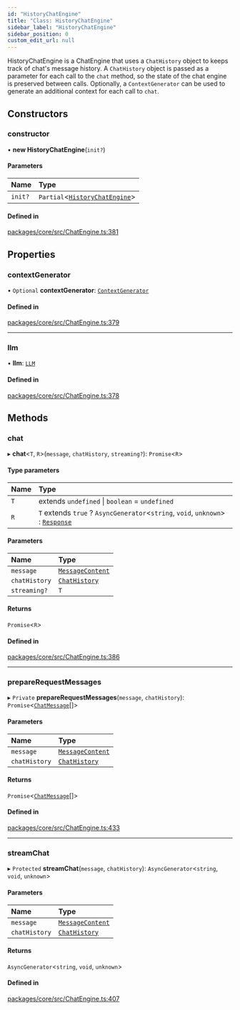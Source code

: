 ```yaml
---
id: "HistoryChatEngine"
title: "Class: HistoryChatEngine"
sidebar_label: "HistoryChatEngine"
sidebar_position: 0
custom_edit_url: null
---
```


HistoryChatEngine is a ChatEngine that uses a `ChatHistory` object
to keeps track of chat's message history.
A `ChatHistory` object is passed as a parameter for each call to the `chat` method,
so the state of the chat engine is preserved between calls.
Optionally, a `ContextGenerator` can be used to generate an additional context for each call to `chat`.

## Constructors

### constructor

• **new HistoryChatEngine**(`init?`)

#### Parameters

| Name    | Type                                                    |
| :------ | :------------------------------------------------------ |
| `init?` | `Partial`<[`HistoryChatEngine`](HistoryChatEngine.md)\> |

#### Defined in

[packages/core/src/ChatEngine.ts:381](https://github.com/run-llama/LlamaIndexTS/blob/d613bbd/packages/core/src/ChatEngine.ts#L381)

## Properties

### contextGenerator

• `Optional` **contextGenerator**: [`ContextGenerator`](../interfaces/ContextGenerator.md)

#### Defined in

[packages/core/src/ChatEngine.ts:379](https://github.com/run-llama/LlamaIndexTS/blob/d613bbd/packages/core/src/ChatEngine.ts#L379)

---

### llm

• **llm**: [`LLM`](../interfaces/LLM.md)

#### Defined in

[packages/core/src/ChatEngine.ts:378](https://github.com/run-llama/LlamaIndexTS/blob/d613bbd/packages/core/src/ChatEngine.ts#L378)

## Methods

### chat

▸ **chat**<`T`, `R`\>(`message`, `chatHistory`, `streaming?`): `Promise`<`R`\>

#### Type parameters

| Name | Type                                                                                            |
| :--- | :---------------------------------------------------------------------------------------------- |
| `T`  | extends `undefined` \| `boolean` = `undefined`                                                  |
| `R`  | `T` extends `true` ? `AsyncGenerator`<`string`, `void`, `unknown`\> : [`Response`](Response.md) |

#### Parameters

| Name          | Type                                          |
| :------------ | :-------------------------------------------- |
| `message`     | [`MessageContent`](../#messagecontent)        |
| `chatHistory` | [`ChatHistory`](../interfaces/ChatHistory.md) |
| `streaming?`  | `T`                                           |

#### Returns

`Promise`<`R`\>

#### Defined in

[packages/core/src/ChatEngine.ts:386](https://github.com/run-llama/LlamaIndexTS/blob/d613bbd/packages/core/src/ChatEngine.ts#L386)

---

### prepareRequestMessages

▸ `Private` **prepareRequestMessages**(`message`, `chatHistory`): `Promise`<[`ChatMessage`](../interfaces/ChatMessage.md)[]\>

#### Parameters

| Name          | Type                                          |
| :------------ | :-------------------------------------------- |
| `message`     | [`MessageContent`](../#messagecontent)        |
| `chatHistory` | [`ChatHistory`](../interfaces/ChatHistory.md) |

#### Returns

`Promise`<[`ChatMessage`](../interfaces/ChatMessage.md)[]\>

#### Defined in

[packages/core/src/ChatEngine.ts:433](https://github.com/run-llama/LlamaIndexTS/blob/d613bbd/packages/core/src/ChatEngine.ts#L433)

---

### streamChat

▸ `Protected` **streamChat**(`message`, `chatHistory`): `AsyncGenerator`<`string`, `void`, `unknown`\>

#### Parameters

| Name          | Type                                          |
| :------------ | :-------------------------------------------- |
| `message`     | [`MessageContent`](../#messagecontent)        |
| `chatHistory` | [`ChatHistory`](../interfaces/ChatHistory.md) |

#### Returns

`AsyncGenerator`<`string`, `void`, `unknown`\>

#### Defined in

[packages/core/src/ChatEngine.ts:407](https://github.com/run-llama/LlamaIndexTS/blob/d613bbd/packages/core/src/ChatEngine.ts#L407)
